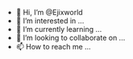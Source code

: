 - 👋 Hi, I’m @Ejixworld
- 👀 I’m interested in ...
- 🌱 I’m currently learning ...
- 💞️ I’m looking to collaborate on ...
- 📫 How to reach me ...

<!---
Ejixworld/Ejixworld is a ✨ special ✨ repository because its `README.md` (this file) appears on your GitHub profile.
You can click the Preview link to take a look at your changes.
--->
